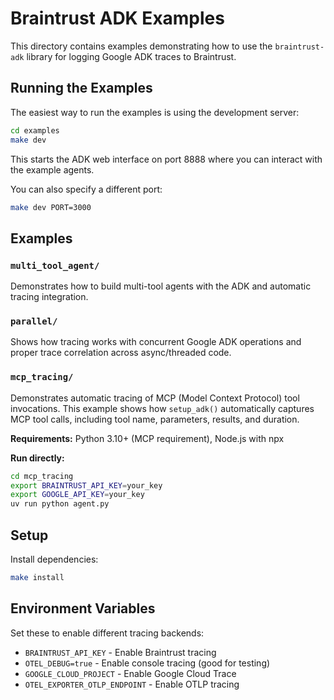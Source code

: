 # Braintrust ADK Examples

This directory contains examples demonstrating how to use the `braintrust-adk` library for logging Google ADK traces to Braintrust.

## Running the Examples

The easiest way to run the examples is using the development server:

```bash
cd examples
make dev
```

This starts the ADK web interface on port 8888 where you can interact with the example agents.

You can also specify a different port:

```bash
make dev PORT=3000
```

## Examples

### `multi_tool_agent/`

Demonstrates how to build multi-tool agents with the ADK and automatic tracing integration.

### `parallel/`

Shows how tracing works with concurrent Google ADK operations and proper trace correlation across async/threaded code.

### `mcp_tracing/`

Demonstrates automatic tracing of MCP (Model Context Protocol) tool invocations. This example shows how `setup_adk()` automatically captures MCP tool calls, including tool name, parameters, results, and duration.

**Requirements:** Python 3.10+ (MCP requirement), Node.js with npx

**Run directly:**

```bash
cd mcp_tracing
export BRAINTRUST_API_KEY=your_key
export GOOGLE_API_KEY=your_key
uv run python agent.py
```

## Setup

Install dependencies:

```bash
make install
```

## Environment Variables

Set these to enable different tracing backends:

- `BRAINTRUST_API_KEY` - Enable Braintrust tracing
- `OTEL_DEBUG=true` - Enable console tracing (good for testing)
- `GOOGLE_CLOUD_PROJECT` - Enable Google Cloud Trace
- `OTEL_EXPORTER_OTLP_ENDPOINT` - Enable OTLP tracing
